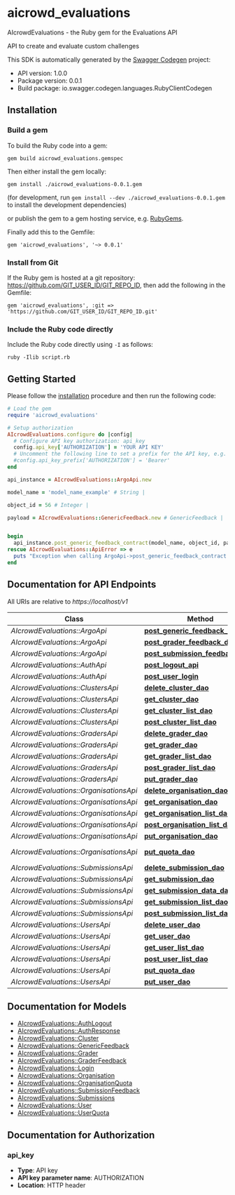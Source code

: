 # aicrowd_evaluations

AIcrowdEvaluations - the Ruby gem for the Evaluations API

API to create and evaluate custom challenges

This SDK is automatically generated by the [Swagger Codegen](https://github.com/swagger-api/swagger-codegen) project:

- API version: 1.0.0
- Package version: 0.0.1
- Build package: io.swagger.codegen.languages.RubyClientCodegen

## Installation

### Build a gem

To build the Ruby code into a gem:

```shell
gem build aicrowd_evaluations.gemspec
```

Then either install the gem locally:

```shell
gem install ./aicrowd_evaluations-0.0.1.gem
```
(for development, run `gem install --dev ./aicrowd_evaluations-0.0.1.gem` to install the development dependencies)

or publish the gem to a gem hosting service, e.g. [RubyGems](https://rubygems.org/).

Finally add this to the Gemfile:

    gem 'aicrowd_evaluations', '~> 0.0.1'

### Install from Git

If the Ruby gem is hosted at a git repository: https://github.com/GIT_USER_ID/GIT_REPO_ID, then add the following in the Gemfile:

    gem 'aicrowd_evaluations', :git => 'https://github.com/GIT_USER_ID/GIT_REPO_ID.git'

### Include the Ruby code directly

Include the Ruby code directly using `-I` as follows:

```shell
ruby -Ilib script.rb
```

## Getting Started

Please follow the [installation](#installation) procedure and then run the following code:
```ruby
# Load the gem
require 'aicrowd_evaluations'

# Setup authorization
AIcrowdEvaluations.configure do |config|
  # Configure API key authorization: api_key
  config.api_key['AUTHORIZATION'] = 'YOUR API KEY'
  # Uncomment the following line to set a prefix for the API key, e.g. 'Bearer' (defaults to nil)
  #config.api_key_prefix['AUTHORIZATION'] = 'Bearer'
end

api_instance = AIcrowdEvaluations::ArgoApi.new

model_name = 'model_name_example' # String | 

object_id = 56 # Integer | 

payload = AIcrowdEvaluations::GenericFeedback.new # GenericFeedback | 


begin
  api_instance.post_generic_feedback_contract(model_name, object_id, payload)
rescue AIcrowdEvaluations::ApiError => e
  puts "Exception when calling ArgoApi->post_generic_feedback_contract: #{e}"
end

```

## Documentation for API Endpoints

All URIs are relative to *https://localhost/v1*

Class | Method | HTTP request | Description
------------ | ------------- | ------------- | -------------
*AIcrowdEvaluations::ArgoApi* | [**post_generic_feedback_contract**](docs/ArgoApi.md#post_generic_feedback_contract) | **POST** /argo/{model_name}/{object_id} | 
*AIcrowdEvaluations::ArgoApi* | [**post_grader_feedback_dao**](docs/ArgoApi.md#post_grader_feedback_dao) | **POST** /argo/graders/{grader_id} | 
*AIcrowdEvaluations::ArgoApi* | [**post_submission_feedback_dao**](docs/ArgoApi.md#post_submission_feedback_dao) | **POST** /argo/submissions/{submission_id} | 
*AIcrowdEvaluations::AuthApi* | [**post_logout_api**](docs/AuthApi.md#post_logout_api) | **POST** /auth/logout | 
*AIcrowdEvaluations::AuthApi* | [**post_user_login**](docs/AuthApi.md#post_user_login) | **POST** /auth/login | 
*AIcrowdEvaluations::ClustersApi* | [**delete_cluster_dao**](docs/ClustersApi.md#delete_cluster_dao) | **DELETE** /clusters/{cluster_id} | 
*AIcrowdEvaluations::ClustersApi* | [**get_cluster_dao**](docs/ClustersApi.md#get_cluster_dao) | **GET** /clusters/{cluster_id} | 
*AIcrowdEvaluations::ClustersApi* | [**get_cluster_list_dao**](docs/ClustersApi.md#get_cluster_list_dao) | **GET** /clusters/ | 
*AIcrowdEvaluations::ClustersApi* | [**post_cluster_list_dao**](docs/ClustersApi.md#post_cluster_list_dao) | **POST** /clusters/ | 
*AIcrowdEvaluations::GradersApi* | [**delete_grader_dao**](docs/GradersApi.md#delete_grader_dao) | **DELETE** /graders/{grader_id} | 
*AIcrowdEvaluations::GradersApi* | [**get_grader_dao**](docs/GradersApi.md#get_grader_dao) | **GET** /graders/{grader_id} | 
*AIcrowdEvaluations::GradersApi* | [**get_grader_list_dao**](docs/GradersApi.md#get_grader_list_dao) | **GET** /graders/ | 
*AIcrowdEvaluations::GradersApi* | [**post_grader_list_dao**](docs/GradersApi.md#post_grader_list_dao) | **POST** /graders/ | 
*AIcrowdEvaluations::GradersApi* | [**put_grader_dao**](docs/GradersApi.md#put_grader_dao) | **PUT** /graders/{grader_id} | 
*AIcrowdEvaluations::OrganisationsApi* | [**delete_organisation_dao**](docs/OrganisationsApi.md#delete_organisation_dao) | **DELETE** /organisations/{organisation_id} | 
*AIcrowdEvaluations::OrganisationsApi* | [**get_organisation_dao**](docs/OrganisationsApi.md#get_organisation_dao) | **GET** /organisations/{organisation_id} | 
*AIcrowdEvaluations::OrganisationsApi* | [**get_organisation_list_dao**](docs/OrganisationsApi.md#get_organisation_list_dao) | **GET** /organisations/ | 
*AIcrowdEvaluations::OrganisationsApi* | [**post_organisation_list_dao**](docs/OrganisationsApi.md#post_organisation_list_dao) | **POST** /organisations/ | 
*AIcrowdEvaluations::OrganisationsApi* | [**put_organisation_dao**](docs/OrganisationsApi.md#put_organisation_dao) | **PUT** /organisations/{organisation_id} | 
*AIcrowdEvaluations::OrganisationsApi* | [**put_quota_dao**](docs/OrganisationsApi.md#put_quota_dao) | **PUT** /organisations/addquota/{organisation_id} | 
*AIcrowdEvaluations::SubmissionsApi* | [**delete_submission_dao**](docs/SubmissionsApi.md#delete_submission_dao) | **DELETE** /submissions/{submission_id} | 
*AIcrowdEvaluations::SubmissionsApi* | [**get_submission_dao**](docs/SubmissionsApi.md#get_submission_dao) | **GET** /submissions/{submission_id} | 
*AIcrowdEvaluations::SubmissionsApi* | [**get_submission_data_dao**](docs/SubmissionsApi.md#get_submission_data_dao) | **GET** /submissions/{submission_id}/data | 
*AIcrowdEvaluations::SubmissionsApi* | [**get_submission_list_dao**](docs/SubmissionsApi.md#get_submission_list_dao) | **GET** /submissions/ | 
*AIcrowdEvaluations::SubmissionsApi* | [**post_submission_list_dao**](docs/SubmissionsApi.md#post_submission_list_dao) | **POST** /submissions/ | 
*AIcrowdEvaluations::UsersApi* | [**delete_user_dao**](docs/UsersApi.md#delete_user_dao) | **DELETE** /users/{user_id} | 
*AIcrowdEvaluations::UsersApi* | [**get_user_dao**](docs/UsersApi.md#get_user_dao) | **GET** /users/{user_id} | 
*AIcrowdEvaluations::UsersApi* | [**get_user_list_dao**](docs/UsersApi.md#get_user_list_dao) | **GET** /users/ | 
*AIcrowdEvaluations::UsersApi* | [**post_user_list_dao**](docs/UsersApi.md#post_user_list_dao) | **POST** /users/ | 
*AIcrowdEvaluations::UsersApi* | [**put_quota_dao**](docs/UsersApi.md#put_quota_dao) | **PUT** /users/addquota/{user_id} | 
*AIcrowdEvaluations::UsersApi* | [**put_user_dao**](docs/UsersApi.md#put_user_dao) | **PUT** /users/{user_id} | 


## Documentation for Models

 - [AIcrowdEvaluations::AuthLogout](docs/AuthLogout.md)
 - [AIcrowdEvaluations::AuthResponse](docs/AuthResponse.md)
 - [AIcrowdEvaluations::Cluster](docs/Cluster.md)
 - [AIcrowdEvaluations::GenericFeedback](docs/GenericFeedback.md)
 - [AIcrowdEvaluations::Grader](docs/Grader.md)
 - [AIcrowdEvaluations::GraderFeedback](docs/GraderFeedback.md)
 - [AIcrowdEvaluations::Login](docs/Login.md)
 - [AIcrowdEvaluations::Organisation](docs/Organisation.md)
 - [AIcrowdEvaluations::OrganisationQuota](docs/OrganisationQuota.md)
 - [AIcrowdEvaluations::SubmissionFeedback](docs/SubmissionFeedback.md)
 - [AIcrowdEvaluations::Submissions](docs/Submissions.md)
 - [AIcrowdEvaluations::User](docs/User.md)
 - [AIcrowdEvaluations::UserQuota](docs/UserQuota.md)


## Documentation for Authorization


### api_key

- **Type**: API key
- **API key parameter name**: AUTHORIZATION
- **Location**: HTTP header

